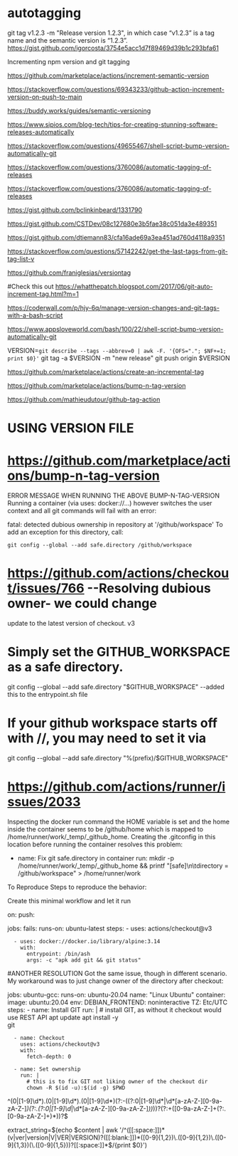 # autotagging

git tag v1.2.3 -m "Release version 1.2.3", in which case “v1.2.3” is a tag name and the semantic version is “1.2.3”.
https://gist.github.com/igorcosta/3754e5acc1d7f89469d39b1c293bfa61

Incrementing npm version and git tagging

https://github.com/marketplace/actions/increment-semantic-version


https://stackoverflow.com/questions/69343233/github-action-increment-version-on-push-to-main

https://buddy.works/guides/semantic-versioning


https://www.sipios.com/blog-tech/tips-for-creating-stunning-software-releases-automatically


https://stackoverflow.com/questions/49655467/shell-script-bump-version-automatically-git


https://stackoverflow.com/questions/3760086/automatic-tagging-of-releases


https://stackoverflow.com/questions/3760086/automatic-tagging-of-releases


https://gist.github.com/bclinkinbeard/1331790


https://gist.github.com/CSTDev/08c127680e3b5fae38c051da3e489351


https://gist.github.com/dtiemann83/cfa16ade69a3ea451ad760d4118a9351


https://stackoverflow.com/questions/57142242/get-the-last-tags-from-git-tag-list-v



https://github.com/franiglesias/versiontag



#Check this out
https://whatthepatch.blogspot.com/2017/06/git-auto-increment-tag.html?m=1



https://coderwall.com/p/hjy-6q/manage-version-changes-and-git-tags-with-a-bash-script


https://www.appsloveworld.com/bash/100/22/shell-script-bump-version-automatically-git


VERSION=`git describe --tags --abbrev=0 | awk -F. '{OFS="."; $NF+=1; print $0}'`
git tag -a $VERSION -m "new release"
git push origin $VERSION






https://github.com/marketplace/actions/create-an-incremental-tag


https://github.com/marketplace/actions/bump-n-tag-version


https://github.com/mathieudutour/github-tag-action



# USING VERSION FILE
# https://github.com/marketplace/actions/bump-n-tag-version

ERROR MESSAGE WHEN RUNNING THE ABOVE BUMP-N-TAG-VERSION
Running a container (via uses: docker://…) however switches the user context and all git commands will fail with an error:

fatal: detected dubious ownership in repository at '/github/workspace'
To add an exception for this directory, call:

	git config --global --add safe.directory /github/workspace

# https://github.com/actions/checkout/issues/766   --Resolving dubious owner- we could change
update to the latest version of checkout. v3

# Simply set the GITHUB_WORKSPACE as a safe directory.
git config --global --add safe.directory "$GITHUB_WORKSPACE"    --added this to the entrypoint.sh file


# If your github workspace starts off with //, you may need to set it via
git config --global --add safe.directory "%(prefix)/$GITHUB_WORKSPACE"

# https://github.com/actions/runner/issues/2033


Inspecting the docker run command the HOME variable is set and the home inside the container seems to be /github/home which is mapped to /home/runner/work/_temp/_github_home.
Creating the .gitconfig in this location before running the container resolves this problem:

- name: Fix git safe.directory in container
  run: mkdir -p /home/runner/work/_temp/_github_home && printf "[safe]\n\tdirectory = /github/workspace" > /home/runner/work


To Reproduce
Steps to reproduce the behavior:

Create this minimal workflow and let it run

on:
  push:

jobs:
  fails:
    runs-on: ubuntu-latest
    steps:
      - uses: actions/checkout@v3

      - uses: docker://docker.io/library/alpine:3.14
        with:
          entrypoint: /bin/ash
          args: -c "apk add git && git status"


#ANOTHER RESOLUTION
Got the same issue, though in different scenario. My workaround was to just change owner of the directory after checkout:

jobs:
  ubuntu-gcc:
    runs-on: ubuntu-20.04
    name: "Linux Ubuntu"
    container:
      image: ubuntu:20.04
    env:
      DEBIAN_FRONTEND: noninteractive
      TZ: Etc/UTC
    steps:
      - name: Install GIT
        run: |
          # install GIT, as without it checkout would use REST API
          apt update
          apt install -y \
            git

      - name: Checkout
        uses: actions/checkout@v3
        with:
          fetch-depth: 0

      - name: Set ownership
        run: |
          # this is to fix GIT not liking owner of the checkout dir
          chown -R $(id -u):$(id -g) $PWD


^(0|[1-9]\d*)\.(0|[1-9]\d*)\.(0|[1-9]\d*)(?:-((?:0|[1-9]\d*|\d*[a-zA-Z-][0-9a-zA-Z-]*)(?:\.(?:0|[1-9]\d*|\d*[a-zA-Z-][0-9a-zA-Z-]*))*))?(?:\+([0-9a-zA-Z-]+(?:\.[0-9a-zA-Z-]+)*))?$


extract_string=$(echo $content | awk '/^([[:space:]])*(v|ver|version|V|VER|VERSION)?([[:blank:]])*([0-9]{1,2})\.([0-9]{1,2})\.([0-9]{1,3})(\.([0-9]{1,5}))?[[:space:]]*$/{print $0}')